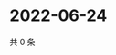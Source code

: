 # 2022-06-24

共 0 条

<!-- BEGIN WEIBO -->
<!-- 最后更新时间 Fri Jun 24 2022 13:19:59 GMT+0800 (China Standard Time) -->

<!-- END WEIBO -->
